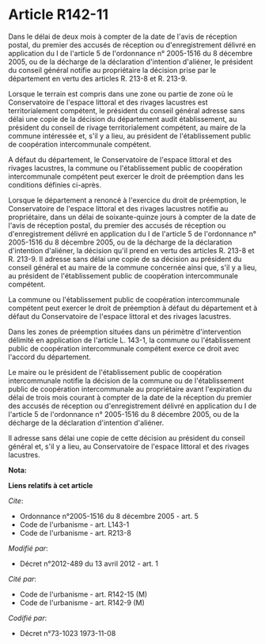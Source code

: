 # Article R142-11

Dans le délai de deux mois à compter de la date de l'avis de réception postal, du premier des accusés de réception ou
d'enregistrement délivré en application du I de l'article 5 de l'ordonnance n° 2005-1516 du 8 décembre 2005, ou de la
décharge de la déclaration d'intention d'aliéner, le président du conseil général notifie au propriétaire la décision prise
par le département en vertu des articles R. 213-8 et R. 213-9. 

Lorsque le terrain est compris dans une zone ou partie de zone où le Conservatoire de l'espace littoral et des rivages
lacustres est territorialement compétent, le président du conseil général adresse sans délai une copie de la décision du
département audit établissement, au président du conseil de rivage territorialement compétent, au maire de la commune
intéressée et, s'il y a lieu, au président de l'établissement public de coopération intercommunale compétent. 

A défaut du département, le Conservatoire de l'espace littoral et des rivages lacustres, la commune ou l'établissement public
de coopération intercommunale compétent peut exercer le droit de préemption dans les conditions définies ci-après. 

Lorsque le département a renoncé à l'exercice du droit de préemption, le Conservatoire de l'espace littoral et des rivages
lacustres notifie au propriétaire, dans un délai de soixante-quinze jours à compter de la date de l'avis de réception postal,
du premier des accusés de réception ou d'enregistrement délivré en application du I de l'article 5 de l'ordonnance n°
2005-1516 du 8 décembre 2005, ou de la décharge de la déclaration d'intention d'aliéner, la décision qu'il prend en vertu des
articles R. 213-8 et R. 213-9. Il adresse sans délai une copie de sa décision au président du conseil général et au maire de
la commune concernée ainsi que, s'il y a lieu, au président de l'établissement public de coopération intercommunale
compétent. 

La commune ou l'établissement public de coopération intercommunale compétent peut exercer le droit de préemption à défaut du
département et à défaut du Conservatoire de l'espace littoral et des rivages lacustres. 

Dans les zones de préemption situées dans un périmètre d'intervention délimité en application de l'article L. 143-1, la
commune ou l'établissement public de coopération intercommunale compétent exerce ce droit avec l'accord du département. 

Le maire ou le président de l'établissement public de coopération intercommunale notifie la décision de la commune ou de
l'établissement public de coopération intercommunale au propriétaire avant l'expiration du délai de trois mois courant à
compter de la date de la réception du premier des accusés de réception ou d'enregistrement délivré en application du I de
l'article 5 de l'ordonnance n° 2005-1516 du 8 décembre 2005, ou de la décharge de la déclaration d'intention d'aliéner. 

Il adresse sans délai une copie de cette décision au président du conseil général et, s'il y a lieu, au Conservatoire de
l'espace littoral et des rivages lacustres.

**Nota:**



**Liens relatifs à cet article**

_Cite_:

  - Ordonnance n°2005-1516 du 8 décembre 2005 - art. 5
  - Code de l'urbanisme - art. L143-1
  - Code de l'urbanisme - art. R213-8

_Modifié par_:

  - Décret n°2012-489 du 13 avril 2012 - art. 1

_Cité par_:

  - Code de l'urbanisme - art. R142-15 (M)
  - Code de l'urbanisme - art. R142-9 (M)

_Codifié par_:

  - Décret n°73-1023 1973-11-08
